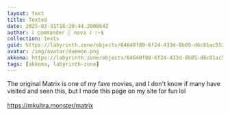 ```yaml
---
layout: text
title: Texted
date: 2025-03-31T16:20:44.200064Z
author: ⸸ commander ░ nova ⸸ :~$
collection: texts
guid: https://labyrinth.zone/objects/64640f80-6f24-433d-8b05-d6c01ac55349
avatar: /img/avatar/daemon.png
akkoma: https://labyrinth.zone/objects/64640f80-6f24-433d-8b05-d6c01ac55349
tags: [akkoma, labyrinth-zone]
---
```


<p>The original Matrix is one of my fave movies, and I don't know if many have visited and seen this, but I made this page on my site for fun lol<br><br><a href="https://mkultra.monster/matrix" rel="ugc">https://mkultra.monster/matrix</a></p>